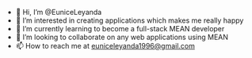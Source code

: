 - 👋 Hi, I’m @EuniceLeyanda
- 👀 I’m interested in creating applications which makes me really happy
- 🌱 I’m currently learning to become a full-stack MEAN developer
- 💞️ I’m looking to collaborate on any web applications using MEAN
- 📫 How to reach me at euniceleyanda1996@gmail.com

<!---
EuniceLeyanda/EuniceLeyanda is a ✨ special ✨ repository because its `README.md` (this file) appears on your GitHub profile.
You can click the Preview link to take a look at your changes.
--->
